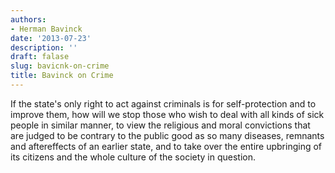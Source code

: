 ```yaml
---
authors:
- Herman Bavinck
date: '2013-07-23'
description: ''
draft: falase
slug: bavicnk-on-crime
title: Bavinck on Crime
---
```

If the state's only right to act against criminals is for self-protection and to improve them, how will we stop those who wish to deal with all kinds of sick people in similar manner, to view the religious and moral convictions that are judged to be contrary to the public good as so many diseases, remnants and aftereffects of an earlier state, and to take over the entire upbringing of its citizens and the whole culture of the society in question.



